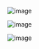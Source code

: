 ![image](https://github.com/tairong123/final_project1/blob/master/%E6%B4%BB1.png)


![image](https://github.com/tairong123/final_project1/blob/master/%E6%B4%BB2.png)


![image](https://github.com/tairong123/final_project1/blob/master/%E6%B4%BB3.png)
